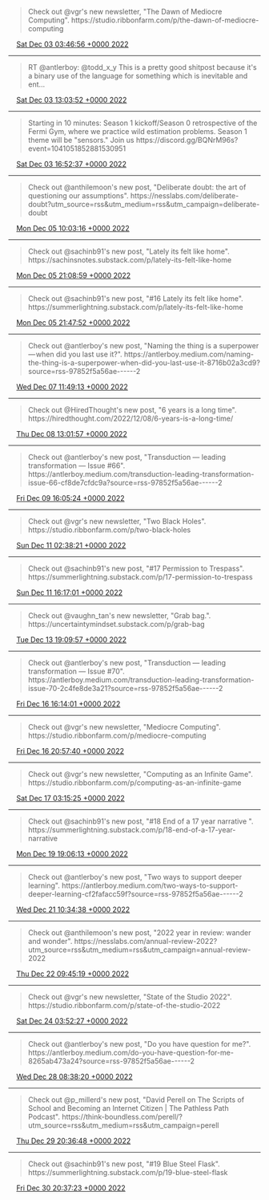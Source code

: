 > Check out @vgr's new newsletter, "The Dawn of Mediocre Computing"\. https://studio\.ribbonfarm\.com/p/the\-dawn\-of\-mediocre\-computing

<img src="../../media/tweet.ico" width="12" /> [Sat Dec 03 03:46:56 +0000 2022](https://twitter.com/yak_collective/status/1598886477030727682)

----

> RT @antlerboy: @todd\_x\_y This is a pretty good shitpost because it's a binary use of the language for something which is inevitable and ent…

<img src="../../media/tweet.ico" width="12" /> [Sat Dec 03 13:03:52 +0000 2022](https://twitter.com/yak_collective/status/1599026634950000641)

----

> Starting in 10 minutes: Season 1 kickoff/Season 0 retrospective of the Fermi Gym, where we practice wild estimation problems\. Season 1 theme will be "sensors\." Join us https://discord\.gg/BQNrM96s?event\=1041051852881530951

<img src="../../media/tweet.ico" width="12" /> [Sat Dec 03 16:52:37 +0000 2022](https://twitter.com/yak_collective/status/1599084198467317760)

----

> Check out @anthilemoon's new post, "Deliberate doubt: the art of questioning our assumptions"\. https://nesslabs\.com/deliberate\-doubt?utm\_source\=rss&utm\_medium\=rss&utm\_campaign\=deliberate\-doubt

<img src="../../media/tweet.ico" width="12" /> [Mon Dec 05 10:03:16 +0000 2022](https://twitter.com/yak_collective/status/1599705957587730434)

----

> Check out @sachinb91's new post, "Lately its felt like home"\. https://sachinsnotes\.substack\.com/p/lately\-its\-felt\-like\-home

<img src="../../media/tweet.ico" width="12" /> [Mon Dec 05 21:08:59 +0000 2022](https://twitter.com/yak_collective/status/1599873491037216792)

----

> Check out @sachinb91's new post, "\#16 Lately its felt like home"\. https://summerlightning\.substack\.com/p/lately\-its\-felt\-like\-home

<img src="../../media/tweet.ico" width="12" /> [Mon Dec 05 21:47:52 +0000 2022](https://twitter.com/yak_collective/status/1599883279833788416)

----

> Check out @antlerboy's new post, "Naming the thing is a superpower — when did you last use it?"\. https://antlerboy\.medium\.com/naming\-the\-thing\-is\-a\-superpower\-when\-did\-you\-last\-use\-it\-8716b02a3cd9?source\=rss\-97852f5a56ae\-\-\-\-\-\-2

<img src="../../media/tweet.ico" width="12" /> [Wed Dec 07 11:49:13 +0000 2022](https://twitter.com/yak_collective/status/1600457396639481857)

----

> Check out @HiredThought's new post, "6 years is a long time"\. https://hiredthought\.com/2022/12/08/6\-years\-is\-a\-long\-time/

<img src="../../media/tweet.ico" width="12" /> [Thu Dec 08 13:01:57 +0000 2022](https://twitter.com/yak_collective/status/1600838092285480961)

----

> Check out @antlerboy's new post, "Transduction — leading transformation — Issue \#66"\. https://antlerboy\.medium\.com/transduction\-leading\-transformation\-issue\-66\-cf8de7cfdc9a?source\=rss\-97852f5a56ae\-\-\-\-\-\-2

<img src="../../media/tweet.ico" width="12" /> [Fri Dec 09 16:05:24 +0000 2022](https://twitter.com/yak_collective/status/1601246643151687682)

----

> Check out @vgr's new newsletter, "Two Black Holes"\. https://studio\.ribbonfarm\.com/p/two\-black\-holes

<img src="../../media/tweet.ico" width="12" /> [Sun Dec 11 02:38:21 +0000 2022](https://twitter.com/yak_collective/status/1601768318557470720)

----

> Check out @sachinb91's new post, "\#17 Permission to Trespass"\. https://summerlightning\.substack\.com/p/17\-permission\-to\-trespass

<img src="../../media/tweet.ico" width="12" /> [Sun Dec 11 16:17:01 +0000 2022](https://twitter.com/yak_collective/status/1601974345487814656)

----

> Check out @vaughn\_tan's new newsletter, "Grab bag\."\. https://uncertaintymindset\.substack\.com/p/grab\-bag

<img src="../../media/tweet.ico" width="12" /> [Tue Dec 13 19:09:57 +0000 2022](https://twitter.com/yak_collective/status/1602742640147324929)

----

> Check out @antlerboy's new post, "Transduction — leading transformation — Issue \#70"\. https://antlerboy\.medium\.com/transduction\-leading\-transformation\-issue\-70\-2c4fe8de3a21?source\=rss\-97852f5a56ae\-\-\-\-\-\-2

<img src="../../media/tweet.ico" width="12" /> [Fri Dec 16 16:14:01 +0000 2022](https://twitter.com/yak_collective/status/1603785526456229889)

----

> Check out @vgr's new newsletter, "Mediocre Computing"\. https://studio\.ribbonfarm\.com/p/mediocre\-computing

<img src="../../media/tweet.ico" width="12" /> [Fri Dec 16 20:57:40 +0000 2022](https://twitter.com/yak_collective/status/1603856909945167891)

----

> Check out @vgr's new newsletter, "Computing as an Infinite Game"\. https://studio\.ribbonfarm\.com/p/computing\-as\-an\-infinite\-game

<img src="../../media/tweet.ico" width="12" /> [Sat Dec 17 03:15:25 +0000 2022](https://twitter.com/yak_collective/status/1603951976777224197)

----

> Check out @sachinb91's new post, "\#18 End of a 17 year narrative "\. https://summerlightning\.substack\.com/p/18\-end\-of\-a\-17\-year\-narrative

<img src="../../media/tweet.ico" width="12" /> [Mon Dec 19 19:06:13 +0000 2022](https://twitter.com/yak_collective/status/1604916026512211982)

----

> Check out @antlerboy's new post, "Two ways to support deeper learning"\. https://antlerboy\.medium\.com/two\-ways\-to\-support\-deeper\-learning\-cf2fafacc59f?source\=rss\-97852f5a56ae\-\-\-\-\-\-2

<img src="../../media/tweet.ico" width="12" /> [Wed Dec 21 10:34:38 +0000 2022](https://twitter.com/yak_collective/status/1605512060095401986)

----

> Check out @anthilemoon's new post, "2022 year in review: wander and wonder"\. https://nesslabs\.com/annual\-review\-2022?utm\_source\=rss&utm\_medium\=rss&utm\_campaign\=annual\-review\-2022

<img src="../../media/tweet.ico" width="12" /> [Thu Dec 22 09:45:19 +0000 2022](https://twitter.com/yak_collective/status/1605862034918227970)

----

> Check out @vgr's new newsletter, "State of the Studio 2022"\. https://studio\.ribbonfarm\.com/p/state\-of\-the\-studio\-2022

<img src="../../media/tweet.ico" width="12" /> [Sat Dec 24 03:52:27 +0000 2022](https://twitter.com/yak_collective/status/1606498010413907968)

----

> Check out @antlerboy's new post, "Do you have question for me?"\. https://antlerboy\.medium\.com/do\-you\-have\-question\-for\-me\-8265ab473a24?source\=rss\-97852f5a56ae\-\-\-\-\-\-2

<img src="../../media/tweet.ico" width="12" /> [Wed Dec 28 08:38:20 +0000 2022](https://twitter.com/yak_collective/status/1608019506902745088)

----

> Check out @p\_millerd's new post, "David Perell on The Scripts of School and Becoming an Internet Citizen \| The Pathless Path Podcast"\. https://think\-boundless\.com/perell/?utm\_source\=rss&utm\_medium\=rss&utm\_campaign\=perell

<img src="../../media/tweet.ico" width="12" /> [Thu Dec 29 20:36:48 +0000 2022](https://twitter.com/yak_collective/status/1608562700488933382)

----

> Check out @sachinb91's new post, "\#19 Blue Steel Flask"\. https://summerlightning\.substack\.com/p/19\-blue\-steel\-flask

<img src="../../media/tweet.ico" width="12" /> [Fri Dec 30 20:37:23 +0000 2022](https://twitter.com/yak_collective/status/1608925236560379905)